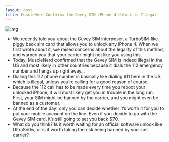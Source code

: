 ```yaml
---
layout: post
title: MuscleNerd Confirms the Gevey SIM iPhone 4 Unlock is Illegal
---
```

![img](http://media.idownloadblog.com/wp-content/uploads/2011/03/Gevey-SIM-illegal.png)
* We recently told you about the Gevey SIM interposer, a TurboSIM-like piggy back sim card that allows you to unlock any iPhone 4. When we first wrote about it, we raised concerns about the legality of this method, and warned you that your carrier might not like you using this.
* Today, MuscleNerd confirmed that the Gevey SIM is indeed illegal in the US and most likely in other countries because it dials the 112 emergency number and hangs up right away…
* Dialing this 112 phone number is basically like dialing 911 here in the US, which is illegal, unless you’re calling for a good reason of course.
* Because the 112 call has to be made every time you reboot your unlocked iPhone, it will most likely get you in trouble in the long run. First, your SIM might be banned by the carrier, and you might even be banned as a customer.
* At the end of the day, only you can decide whether it’s worth it for you to put your mobile account on the line. Even if you decide to go with the Gevey SIM card, it’s still going to set you back $70.
* What do you think? Is it worth waiting for an official software unlock like UltraSn0w, or is it worth taking the risk being banned by your cell carrier?

